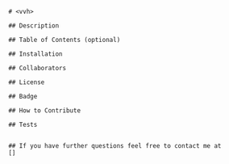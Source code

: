 
        # <vvh>

        ## Description
        
        ## Table of Contents (optional)
        
        ## Installation 
        
        ## Collaborators
        
        ## License
        
        ## Badge
        
        ## How to Contribute
        
        ## Tests
        
        
        ## If you have further questions feel free to contact me at 
        []
        